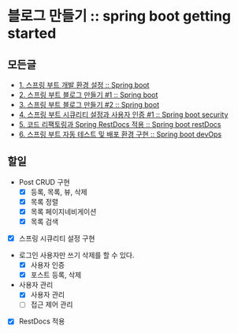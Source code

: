 # 블로그 만들기 :: spring boot getting started

## 모든글

- [1. 스프링 부트 개발 환경 설정 :: Spring boot](http://syaku.tistory.com/369)
- [2. 스프링 부트 블로그 만들기 #1 :: Spring boot](http://syaku.tistory.com/370)
- [3. 스프링 부트 블로그 만들기 #2 :: Spring boot](http://syaku.tistory.com/372)
- [4. 스프링 부트 시큐리티 설정과 사용자 인증 #1 :: Spring boot security](http://syaku.tistory.com/373)
- [5. 코드 리팩토링과 Spring RestDocs 적용 :: Spring boot restDocs](http://syaku.tistory.com/374)
- [6. 스프링 부트 자동 테스트 및 배포 환경 구현 :: Spring boot devOps](http://syaku.tistory.com/371)

## 할일

- Post CRUD 구현
  - [x] 등록, 목록, 뷰, 삭제
  - [x] 목록 정렬
  - [x] 목록 페이지네비게이션 
  - [x] 목록 검색
- [x] 스프링 시큐리티 설정 구현
- 로그인 사용자만 쓰기 삭제를 할 수 있다.
  - [x] 사용자 인증
  - [x] 포스트 등록, 삭제
- 사용자 관리
  - [x] 사용자 관리
  - [ ] 접근 제어 관리
- [x] RestDocs 적용

